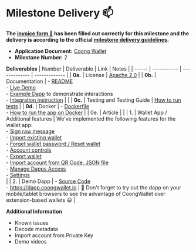 # Milestone Delivery :mailbox:

**The [invoice form :pencil:](https://docs.google.com/forms/d/e/1FAIpQLSfmNYaoCgrxyhzgoKQ0ynQvnNRoTmgApz9NrMp-hd8mhIiO0A/viewform) has been filled out correctly for this milestone and the delivery is according to the official [milestone delivery guidelines](https://github.com/w3f/Grants-Program/blob/master/docs/Support%20Docs/milestone-deliverables-guidelines.md).**  

* **Application Document:** [Coong Wallet](https://github.com/w3f/Grants-Program/blob/master/applications/coong_wallet.md)
* **Milestone Number:** 2

**Deliverables**
| Number | Deliverable | Link | Notes |
| -----: | ----------- | ------------- | ------------- |
| **0a.** | License | [Apache 2.0](https://github.com/CoongCrafts/coong-wallet/blob/w3f-milestone-2/LICENSE) |
| **0b.** | Documentation | - [README](https://github.com/CoongCrafts/coong-wallet/blob/w3f-milestone-2/README.md)<br/>- [Live Demo](https://app.coongwallet.io/)<br/>- [Example Dapp](https://dapp.coongwallet.io) to demonstrate interactions<br/> - [Integration instruction](https://github.com/CoongCrafts/coong-wallet/blob/w3f-milestone-2/README.md#integrate-coong-wallet-into-your-dapps) |  |
| **0c.** | Testing and Testing Guide | [How to run tests](https://github.com/CoongCrafts/coong-wallet/tree/w3f-milestone-2#how-to-run-tests) |
| **0d.** | Docker | - [Dockerfile](https://github.com/CoongCrafts/coong-wallet/blob/w3f-milestone-2/Dockerfile)<br/>- [How to run the app on Docker](https://github.com/CoongCrafts/coong-wallet/blob/w3f-milestone-2/README.md#run-it-on-docker) |
| 0e. | Article | |
| 1. | Wallet App / Additional features | We've implemented the following features for the wallet app:<br/>- [Sign raw message](https://github.com/CoongCrafts/coong-wallet/blob/w3f-milestone-2/packages/ui/src/components/pages/Request/RequestSigning/RequestSignRawMessage.tsx) <br/> - [Import existing wallet](https://github.com/CoongCrafts/coong-wallet/tree/w3f-milestone-2/packages/ui/src/components/pages/SetupWallet/RestoreWallet) <br/> - [Forget wallet password / Reset wallet](https://github.com/CoongCrafts/coong-wallet/blob/w3f-milestone-2/packages/ui/src/components/shared/buttons/ForgotPasswordButton.tsx) <br/> - [Account controls](https://github.com/CoongCrafts/coong-wallet/tree/w3f-milestone-2/packages/ui/src/components/pages/Accounts/AccountControls) <br/> - [Export wallet](https://github.com/CoongCrafts/coong-wallet/blob/w3f-milestone-2/packages/ui/src/components/shared/menu/ExportWalletDialog.tsx) <br/> - [Import account from QR Code, JSON file](https://github.com/CoongCrafts/coong-wallet/blob/w3f-milestone-2/packages/ui/src/components/shared/menu/ImportAccountDialog/index.tsx) <br/> - [Manage Dapps Access](https://github.com/CoongCrafts/coong-wallet/blob/w3f-milestone-2/packages/ui/src/components/shared/settings/ManageDappAccessDialog/index.tsx) <br/> - [Settings](https://github.com/CoongCrafts/coong-wallet/blob/w3f-milestone-2/packages/ui/src/components/shared/settings/SettingsWalletDialog/index.tsx) <br/> |
| 2. | Demo Dapp | - [Source Code](https://github.com/CoongCrafts/playground-dapp)<br/> - https://dapp.coongwallet.io | 🚀 Don't forget to try out the dapp on your mobile/tablet browsers to see the advantage of CoongWallet over extension-based wallets 😃 |

**Additional Information**
- Known issues
- Decode metadata
- Import account from Private Key
- Demo videos

